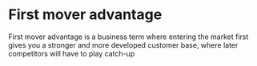 # First mover advantage

First mover advantage is a business term where entering the market first gives
you a stronger and more developed customer base, where later competitors will
have to play catch-up
